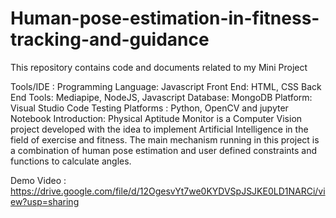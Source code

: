 # Human-pose-estimation-in-fitness-tracking-and-guidance

This repository contains code and documents related to my Mini Project

Tools/IDE :
Programming Language: Javascript
Front End: HTML, CSS
Back End Tools: Mediapipe, NodeJS, Javascript
Database: MongoDB
Platform: Visual Studio Code
Testing Platforms : Python, OpenCV and jupyter Notebook
Introduction:
Physical Aptitude Monitor is a Computer Vision project developed with the idea to implement Artificial Intelligence in the field of exercise and fitness. The main mechanism running in this project is a combination of human pose estimation and user defined constraints and functions to calculate angles.

Demo Video :
https://drive.google.com/file/d/12OgesvYt7we0KYDVSpJSJKE0LD1NARCi/view?usp=sharing
